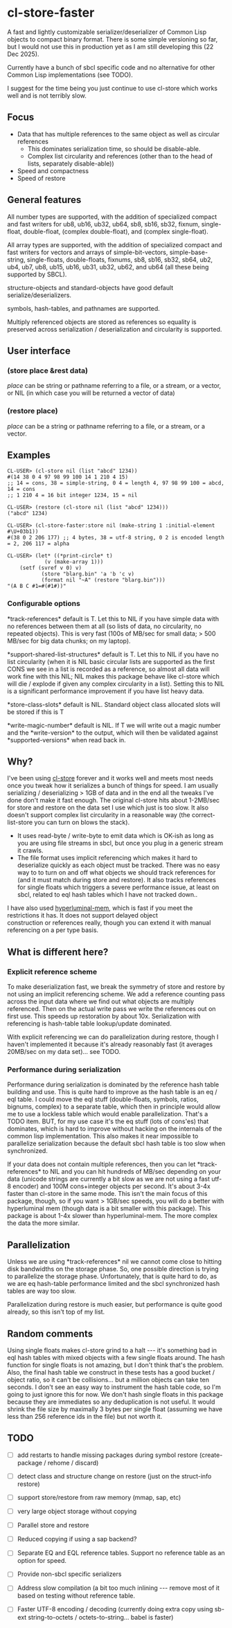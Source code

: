 # cl-store-faster

A fast and lightly customizable serializer/deserializer of Common Lisp
objects to compact binary format.  There is some simple versioning so
far, but I would not use this in production yet as I am still
developing this (22 Dec 2025).

Currently have a bunch of sbcl specific code and no alternative for other
Common Lisp implementations (see TODO).

I suggest for the time being you just continue to use cl-store which works
well and is not terribly slow.

## Focus
- Data that has multiple references to the same object as well as circular references
  - This dominates serialization time, so should be disable-able.
  - Complex list circularity and references (other than to the head of lists, separately disable-able))
- Speed and compactness
- Speed of restore

## General features

All number types are supported, with the addition of specialized
compact and fast writers for ub8, ub16, ub32, ub64, sb8, sb16, sb32,
fixnum, single-float, double-float, (complex double-float), and
(complex single-float).

All array types are supported, with the addition of specialized compact and fast
writers for vectors and arrays of simple-bit-vectors, simple-base-string, single-floats,
double-floats, fixnums, sb8, sb16, sb32, sb64, ub2, ub4, ub7, ub8, ub15, ub16, ub31, ub32,
ub62, and ub64 (all these being supported by SBCL).

structure-objects and standard-objects have good default
serialize/deserializers.

symbols, hash-tables, and pathnames are supported.

Multiply referenced objects are stored as references so equality is
preserved across serialization / deserialization and circularity is
supported.

## User interface
### (store place &rest data)

*place* can be string or pathname referring to a file, or a stream, or a
 vector, or NIL (in which case you will be returned a vector of data)

### (restore place)

*place* can be a string or pathname referring to a file, or a stream, or
a vector.

## Examples

    CL-USER> (cl-store nil (list "abcd" 1234))
    #(14 38 0 4 97 98 99 100 14 1 210 4 15)
    ;; 14 = cons, 38 = simple-string, 0 4 = length 4, 97 98 99 100 = abcd, 14 = cons
    ;; 1 210 4 = 16 bit integer 1234, 15 = nil
    
    CL-USER> (restore (cl-store nil (list "abcd" 1234)))
    ("abcd" 1234)

    CL-USER> (cl-store-faster:store nil (make-string 1 :initial-element #\U+03b1))
    #(38 0 2 206 177) ;; 4 bytes, 38 = utf-8 string, 0 2 is encoded length = 2, 206 117 = alpha

    CL-USER> (let* ((*print-circle* t)
    		    (v (make-array 1)))
		(setf (svref v 0) v)
               (store "blarg.bin" 'a 'b 'c v)
               (format nil "~A" (restore "blarg.bin")))
    "(A B C #1=#(#1#))"

### Configurable options

\*track-references\* default is T.  Let this to NIL if you have simple
data with no references between them at all (so lists of data, no
circularity, no repeated objects).  This is very fast (100s of MB/sec
for small data; > 500 MB/sec for big data chunks; on my laptop).

\*support-shared-list-structures\* default is T.  Let this to NIL if
you have no list circularity (when it is NIL basic circular lists are
supported as the first CONS we see in a list is recorded as a
reference, so almost all data will work fine with this NIL; NIL makes
this package behave like cl-store which will die / explode if given
any complex circularity in a list).  Setting this to NIL is a
significant performance improvement if you have list heavy data.

\*store-class-slots\* default is NIL. Standard object class allocated
slots will be stored if this is T

\*write-magic-number\* default is NIL.  If T we will write out a magic
number and the \*write-version\* to the output, which will then be
validated against \*supported-versions\* when read back in.
## Why?

I've been using [cl-store](https://cl-store.common-lisp.dev/) forever
and it works well and meets most needs once you tweak how it
serializes a bunch of things for speed.  I am usually serializing /
deserializing > 1GB of data and in the end all the tweaks I've done
don't make it fast enough.  The original cl-store hits about 1-2MB/sec
for store and restore on the data set I use which just is too slow.
It also doesn't support complex list circularity in a reasonable way
(the correct-list-store you can turn on blows the stack).

- It uses read-byte / write-byte to emit data which is OK-ish as long
  as you are using file streams in sbcl, but once you plug in a
  generic stream it crawls.
- The file format uses implicit referencing which makes it hard to
  deserialize quickly as each object must be tracked.  There was no
  easy way to to turn on and off what objects we should track references
  for (and it must match during store and restore).  It also tracks
  references for single floats which triggers a severe performance
  issue, at least on sbcl, related to eql hash tables which I have
  not tracked down..

I have also used
[hyperluminal-mem](https://github.com/cosmos72/hyperluminal-mem),
which is fast if you meet the restrictions it has.  It does not
support delayed object	  
construction or references really, though you can extend it with
manual referencing on a per type basis.

## What is different here?

### Explicit reference scheme

To make deserialization fast, we break the symmetry of store and
restore by not using an implicit referencing scheme.  We add a
reference counting pass across the input data where we find out what
objects are multiply referenced.  Then on the actual write pass we
write the references out on first use.  This speeds up restoration by
about 10x.  Serialization with referencing is hash-table table
lookup/update dominated.

With explicit referencing we can do parallelization during restore,
though I haven't implemented it because it's already reasonably fast
(it averages 20MB/sec on my data set)... see TODO.

### Performance during serialization

Performance during serialization is dominated by the reference hash
table building and use.  This is quite hard to improve as the hash
table is an eq / eql table.  I could move the eql stuff (double-floats,
symbols, ratios, bignums, complex) to a separate table, which then
in principle would allow me to use a lockless table which would
enable parallelization.  That's a TODO item.  BUT, for my use case
it's the eq stuff (lots of cons'es) that dominates, which is
hard to improve without hacking on the internals of the common lisp
implementation.  This also makes it near impossible to parallelize
serialization because the default sbcl hash table is too slow when
synchronized.

If your data does not contain multiple references, then you can let
\*track-references\* to NIL and you can hit hundreds of MB/sec
depending on your data (unicode strings are currently a bit slow as we
are not using a fast utf-8 encoder) and 100M cons+integer objects per
second.  It's about 3-4x faster than cl-store in the same mode.  This
isn't the main focus of this package, though, so if you want > 1GB/sec
speeds, you will do a better with hyperluminal mem (though data is a
bit smaller with this package).  This package is about 1-4x slower than
hyperluminal-mem.  The more complex the data the more similar.

## Parallelization

Unless we are using \*track-references\* nil we cannot come close
to hitting disk bandwidths on the storage phase.  So, one possible
direction is trying to parallelize the storage phase.  Unfortunately,
that is quite hard to do, as we are eq hash-table performance limited
and the sbcl synchronized hash tables are way too slow.

Parallelization during restore is much easier, but performance is
quite good already, so this isn't top of my list.

## Random comments

Using single floats makes cl-store grind to a halt --- it's something
bad in eql hash tables with mixed objects with a few single floats
around.  The hash function for single floats is not amazing, but I
don't think that's the problem.  Also, the final hash table we
construct in these tests has a good bucket / object ratio, so it can't
be collisions...  but a million objects can take ten seconds.  I don't
see an easy way to instrument the hash table code, so I'm going to
just ignore this for now.  We don't hash single floats in this package
because they are immediates so any deduplication is not useful.  It
would shrink the file size by maximally 3 bytes per single float
(assuming we have less than 256 reference ids in the file) but not
worth it.


## TODO

- [ ] add restarts to handle missing packages during symbol restore (create-package / rehome / discard)
- [ ] detect class and structure change on restore (just on the struct-info restore)
- [ ] support store/restore from raw memory (mmap, sap, etc)
- [ ] very large object storage without copying
- [ ] Parallel store and restore
- [ ] Reduced copying if using a sap backend?
- [ ] Separate EQ and EQL reference tables.  Support no reference table as an option for speed.
- [ ] Provide non-sbcl specific serializers
- [ ] Address slow compilation (a bit too much inlining --- remove most of it based on testing without reference table.
- [ ] Faster UTF-8 encoding / decoding (currently doing extra copy using sb-ext string-to-octets / octets-to-string... babel is faster)

